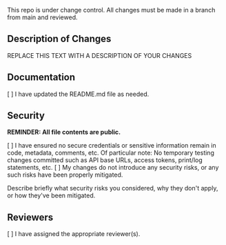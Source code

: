 This repo is under change control. All changes must be made in a branch from main and reviewed.

## Description of Changes

REPLACE THIS TEXT WITH A DESCRIPTION OF YOUR CHANGES

## Documentation

[ ] I have updated the README.md file as needed.

## Security

**REMINDER: All file contents are public.**

[ ] I have ensured no secure credentials or sensitive information remain in code, metadata, comments, etc. Of particular note:
No temporary testing changes committed such as API base URLs, access tokens, print/log statements, etc.
[ ] My changes do not introduce any security risks, or any such risks have been properly mitigated.

Describe briefly what security risks you considered, why they don't apply, or how they've been mitigated.

## Reviewers

[ ] I have assigned the appropriate reviewer(s). 
